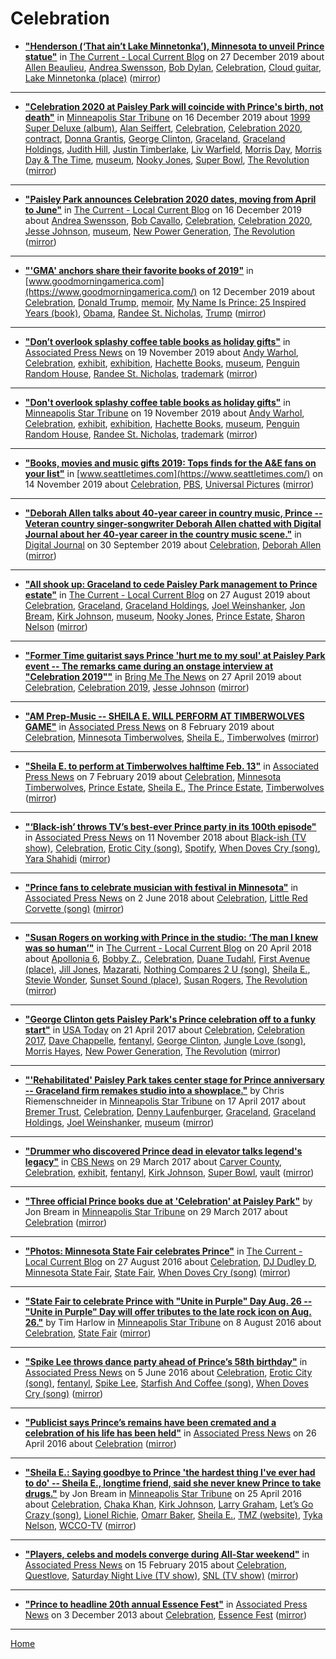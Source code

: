 # Celebration

 - [**"Henderson (‘That ain’t Lake Minnetonka’), Minnesota to unveil Prince statue"**](https://blog.thecurrent.org/2019/12/henderson-that-aint-lake-minnetonka-minnesota-to-unveil-prince-statue/) in [The Current - Local Current Blog](https://blog.thecurrent.org/) on 27 December 2019 about [Allen Beaulieu](../../topics/allen-beaulieu/index.md), [Andrea Swensson](../../topics/andrea-swensson/index.md), [Bob Dylan](../../topics/bob-dylan/index.md), [Celebration](../../topics/celebration/index.md), [Cloud guitar](../../topics/cloud-guitar/index.md), [Lake Minnetonka (place)](../../topics/place/lake-minnetonka/index.md) ([mirror](https://web.archive.org/web/*/https://blog.thecurrent.org/2019/12/henderson-that-aint-lake-minnetonka-minnesota-to-unveil-prince-statue/))

----

 - [**"Celebration 2020 at Paisley Park will coincide with Prince's birth, not death"**](http://www.startribune.com/celebration-2020-at-paisley-park-will-coincide-with-prince-s-birth-not-death/566249302/) in [Minneapolis Star Tribune](http://www.startribune.com/) on 16 December 2019 about [1999 Super Deluxe (album)](../../topics/album/1999-super-deluxe/index.md), [Alan Seiffert](../../topics/alan-seiffert/index.md), [Celebration](../../topics/celebration/index.md), [Celebration 2020](../../topics/celebration-2020/index.md), [contract](../../topics/contract/index.md), [Donna Grantis](../../topics/donna-grantis/index.md), [George Clinton](../../topics/george-clinton/index.md), [Graceland](../../topics/graceland/index.md), [Graceland Holdings](../../topics/graceland-holdings/index.md), [Judith Hill](../../topics/judith-hill/index.md), [Justin Timberlake](../../topics/justin-timberlake/index.md), [Liv Warfield](../../topics/liv-warfield/index.md), [Morris Day](../../topics/morris-day/index.md), [Morris Day & The Time](../../topics/morris-day-the-time/index.md), [museum](../../topics/museum/index.md), [Nooky Jones](../../topics/nooky-jones/index.md), [Super Bowl](../../topics/super-bowl/index.md), [The Revolution](../../topics/the-revolution/index.md) ([mirror](https://web.archive.org/web/*/http://www.startribune.com/celebration-2020-at-paisley-park-will-coincide-with-prince-s-birth-not-death/566249302/))

----

 - [**"Paisley Park announces Celebration 2020 dates, moving from April to June"**](https://blog.thecurrent.org/2019/12/paisley-park-announces-celebration-2020-dates-moving-from-april-to-june/) in [The Current - Local Current Blog](https://blog.thecurrent.org/) on 16 December 2019 about [Andrea Swensson](../../topics/andrea-swensson/index.md), [Bob Cavallo](../../topics/bob-cavallo/index.md), [Celebration](../../topics/celebration/index.md), [Celebration 2020](../../topics/celebration-2020/index.md), [Jesse Johnson](../../topics/jesse-johnson/index.md), [museum](../../topics/museum/index.md), [New Power Generation](../../topics/new-power-generation/index.md), [The Revolution](../../topics/the-revolution/index.md) ([mirror](https://web.archive.org/web/*/https://blog.thecurrent.org/2019/12/paisley-park-announces-celebration-2020-dates-moving-from-april-to-june/))

----

 - [**"'GMA' anchors share their favorite books of 2019"**](https://www.goodmorningamerica.com/culture/story/gma-anchors-share-favorite-books-2019-67598695) in [www.goodmorningamerica.com](https://www.goodmorningamerica.com/) on 12 December 2019 about [Celebration](../../topics/celebration/index.md), [Donald Trump](../../topics/donald-trump/index.md), [memoir](../../topics/memoir/index.md), [My Name Is Prince: 25 Inspired Years (book)](../../topics/book/my-name-is-prince-25-inspired-years/index.md), [Obama](../../topics/obama/index.md), [Randee St. Nicholas](../../topics/randee-st-nicholas/index.md), [Trump](../../topics/trump/index.md) ([mirror](https://web.archive.org/web/*/https://www.goodmorningamerica.com/culture/story/gma-anchors-share-favorite-books-2019-67598695))

----

 - [**"Don’t overlook splashy coffee table books as holiday gifts"**](https://apnews.com/e8495b29d38d4596b879f066a3eec8fb) in [Associated Press News](https://apnews.com/) on 19 November 2019 about [Andy Warhol](../../topics/andy-warhol/index.md), [Celebration](../../topics/celebration/index.md), [exhibit](../../topics/exhibit/index.md), [exhibition](../../topics/exhibition/index.md), [Hachette Books](../../topics/hachette-books/index.md), [museum](../../topics/museum/index.md), [Penguin Random House](../../topics/penguin-random-house/index.md), [Randee St. Nicholas](../../topics/randee-st-nicholas/index.md), [trademark](../../topics/trademark/index.md) ([mirror](https://web.archive.org/web/*/https://apnews.com/e8495b29d38d4596b879f066a3eec8fb))

----

 - [**"Don't overlook splashy coffee table books as holiday gifts"**](http://www.startribune.com/don-t-overlook-splashy-coffee-table-books-as-holiday-gifts/565099382/) in [Minneapolis Star Tribune](http://www.startribune.com/) on 19 November 2019 about [Andy Warhol](../../topics/andy-warhol/index.md), [Celebration](../../topics/celebration/index.md), [exhibit](../../topics/exhibit/index.md), [exhibition](../../topics/exhibition/index.md), [Hachette Books](../../topics/hachette-books/index.md), [museum](../../topics/museum/index.md), [Penguin Random House](../../topics/penguin-random-house/index.md), [Randee St. Nicholas](../../topics/randee-st-nicholas/index.md), [trademark](../../topics/trademark/index.md) ([mirror](https://web.archive.org/web/*/http://www.startribune.com/don-t-overlook-splashy-coffee-table-books-as-holiday-gifts/565099382/))

----

 - [**"Books, movies and music gifts 2019: Tops finds for the A&E fans on your list"**](https://www.seattletimes.com/explore/shop-northwest/books-movies-and-music-gifts-2019-tops-finds-for-the-ae-fans-on-your-list/) in [www.seattletimes.com](https://www.seattletimes.com/) on 14 November 2019 about [Celebration](../../topics/celebration/index.md), [PBS](../../topics/pbs/index.md), [Universal Pictures](../../topics/universal-pictures/index.md) ([mirror](https://web.archive.org/web/*/https://www.seattletimes.com/explore/shop-northwest/books-movies-and-music-gifts-2019-tops-finds-for-the-ae-fans-on-your-list/))

----

 - [**"Deborah Allen talks about 40-year career in country music, Prince -- Veteran country singer-songwriter Deborah Allen chatted with Digital Journal about her 40-year career in the country music scene."**](http://www.digitaljournal.com/entertainment/music/deborah-allen-talks-about-40-year-career-in-country-music-prince/article/558910) in [Digital Journal](http://www.digitaljournal.com/) on 30 September 2019 about [Celebration](../../topics/celebration/index.md), [Deborah Allen](../../topics/deborah-allen/index.md) ([mirror](https://web.archive.org/web/*/http://www.digitaljournal.com/entertainment/music/deborah-allen-talks-about-40-year-career-in-country-music-prince/article/558910))

----

 - [**"All shook up: Graceland to cede Paisley Park management to Prince estate"**](https://blog.thecurrent.org/2019/08/all-shook-up-graceland-to-cede-paisley-park-management-to-prince-estate/) in [The Current - Local Current Blog](https://blog.thecurrent.org/) on 27 August 2019 about [Celebration](../../topics/celebration/index.md), [Graceland](../../topics/graceland/index.md), [Graceland Holdings](../../topics/graceland-holdings/index.md), [Joel Weinshanker](../../topics/joel-weinshanker/index.md), [Jon Bream](../../topics/jon-bream/index.md), [Kirk Johnson](../../topics/kirk-johnson/index.md), [museum](../../topics/museum/index.md), [Nooky Jones](../../topics/nooky-jones/index.md), [Prince Estate](../../topics/prince-estate/index.md), [Sharon Nelson](../../topics/sharon-nelson/index.md) ([mirror](https://web.archive.org/web/*/https://blog.thecurrent.org/2019/08/all-shook-up-graceland-to-cede-paisley-park-management-to-prince-estate/))

----

 - [**"Former Time guitarist says Prince 'hurt me to my soul' at Paisley Park event -- The remarks came during an onstage interview at "Celebration 2019""**](https://bringmethenews.com/minnesota-lifestyle/former-time-guitarist-says-prince-hurt-me-to-my-soul-at-paisley-park-event) in [Bring Me The News](https://bringmethenews.com/) on 27 April 2019 about [Celebration](../../topics/celebration/index.md), [Celebration 2019](../../topics/celebration-2019/index.md), [Jesse Johnson](../../topics/jesse-johnson/index.md) ([mirror](https://web.archive.org/web/*/https://bringmethenews.com/minnesota-lifestyle/former-time-guitarist-says-prince-hurt-me-to-my-soul-at-paisley-park-event))

----

 - [**"AM Prep-Music -- SHEILA E. WILL PERFORM AT TIMBERWOLVES GAME"**](https://apnews.com/8101441d66a44dd9a5831ab40423f32c) in [Associated Press News](https://apnews.com/) on 8 February 2019 about [Celebration](../../topics/celebration/index.md), [Minnesota Timberwolves](../../topics/minnesota-timberwolves/index.md), [Sheila E.](../../topics/sheila-e/index.md), [Timberwolves](../../topics/timberwolves/index.md) ([mirror](https://web.archive.org/web/*/https://apnews.com/8101441d66a44dd9a5831ab40423f32c))

----

 - [**"Sheila E. to perform at Timberwolves halftime Feb. 13"**](https://apnews.com/e312ae64d71e4f17b589704e4e2314ac) in [Associated Press News](https://apnews.com/) on 7 February 2019 about [Celebration](../../topics/celebration/index.md), [Minnesota Timberwolves](../../topics/minnesota-timberwolves/index.md), [Prince Estate](../../topics/prince-estate/index.md), [Sheila E.](../../topics/sheila-e/index.md), [The Prince Estate](../../topics/the-prince-estate/index.md), [Timberwolves](../../topics/timberwolves/index.md) ([mirror](https://web.archive.org/web/*/https://apnews.com/e312ae64d71e4f17b589704e4e2314ac))

----

 - [**"‘Black-ish’ throws TV’s best-ever Prince party in its 100th episode"**](https://apnews.com/bd6c6bba1c8f4d5d83707d6d24c8fdf2) in [Associated Press News](https://apnews.com/) on 11 November 2018 about [Black-ish (TV show)](../../topics/tv-show/black-ish/index.md), [Celebration](../../topics/celebration/index.md), [Erotic City (song)](../../topics/song/erotic-city/index.md), [Spotify](../../topics/spotify/index.md), [When Doves Cry (song)](../../topics/song/when-doves-cry/index.md), [Yara Shahidi](../../topics/yara-shahidi/index.md) ([mirror](https://web.archive.org/web/*/https://apnews.com/bd6c6bba1c8f4d5d83707d6d24c8fdf2))

----

 - [**"Prince fans to celebrate musician with festival in Minnesota"**](https://apnews.com/7d216df29d83433a90f27e58788546ea) in [Associated Press News](https://apnews.com/) on 2 June 2018 about [Celebration](../../topics/celebration/index.md), [Little Red Corvette (song)](../../topics/song/little-red-corvette/index.md) ([mirror](https://web.archive.org/web/*/https://apnews.com/7d216df29d83433a90f27e58788546ea))

----

 - [**"Susan Rogers on working with Prince in the studio: ‘The man I knew was so human’"**](https://blog.thecurrent.org/2018/04/susan-rogers-on-working-with-prince-in-the-studio-the-man-i-knew-was-so-human/) in [The Current - Local Current Blog](https://blog.thecurrent.org/) on 20 April 2018 about [Apollonia 6](../../topics/apollonia-6/index.md), [Bobby Z.](../../topics/bobby-z/index.md), [Celebration](../../topics/celebration/index.md), [Duane Tudahl](../../topics/duane-tudahl/index.md), [First Avenue (place)](../../topics/place/first-avenue/index.md), [Jill Jones](../../topics/jill-jones/index.md), [Mazarati](../../topics/mazarati/index.md), [Nothing Compares 2 U (song)](../../topics/song/nothing-compares-2-u/index.md), [Sheila E.](../../topics/sheila-e/index.md), [Stevie Wonder](../../topics/stevie-wonder/index.md), [Sunset Sound (place)](../../topics/place/sunset-sound/index.md), [Susan Rogers](../../topics/susan-rogers/index.md), [The Revolution](../../topics/the-revolution/index.md) ([mirror](https://web.archive.org/web/*/https://blog.thecurrent.org/2018/04/susan-rogers-on-working-with-prince-in-the-studio-the-man-i-knew-was-so-human/))

----

 - [**"George Clinton gets Paisley Park's Prince celebration off to a funky start"**](https://usatoday.com/story/life/music/2017/04/21/george-clinton-gets-paisley-parks-prince-celebration-off-funky-start/100736612/) in [USA Today](https://usatoday.com/) on 21 April 2017 about [Celebration](../../topics/celebration/index.md), [Celebration 2017](../../topics/celebration-2017/index.md), [Dave Chappelle](../../topics/dave-chappelle/index.md), [fentanyl](../../topics/fentanyl/index.md), [George Clinton](../../topics/george-clinton/index.md), [Jungle Love (song)](../../topics/song/jungle-love/index.md), [Morris Hayes](../../topics/morris-hayes/index.md), [New Power Generation](../../topics/new-power-generation/index.md), [The Revolution](../../topics/the-revolution/index.md) ([mirror](https://web.archive.org/web/*/https://usatoday.com/story/life/music/2017/04/21/george-clinton-gets-paisley-parks-prince-celebration-off-funky-start/100736612/))

----

 - [**"'Rehabilitated' Paisley Park takes center stage for Prince anniversary -- Graceland firm remakes studio into a showplace."**](http://www.startribune.com/rehabilitated-paisley-park-takes-center-stage-for-prince-anniversary/419571163/) by Chris Riemenschneider in [Minneapolis Star Tribune](http://www.startribune.com/) on 17 April 2017 about [Bremer Trust](../../topics/bremer-trust/index.md), [Celebration](../../topics/celebration/index.md), [Denny Laufenburger](../../topics/denny-laufenburger/index.md), [Graceland](../../topics/graceland/index.md), [Graceland Holdings](../../topics/graceland-holdings/index.md), [Joel Weinshanker](../../topics/joel-weinshanker/index.md), [museum](../../topics/museum/index.md) ([mirror](https://web.archive.org/web/*/http://www.startribune.com/rehabilitated-paisley-park-takes-center-stage-for-prince-anniversary/419571163/))

----

 - [**"Drummer who discovered Prince dead in elevator talks legend's legacy"**](https://www.cbsnews.com/news/prince-confidant-drummer-kirk-johnson-paisley-park-tour-legacy/) in [CBS News](https://www.cbsnews.com/) on 29 March 2017 about [Carver County](../../topics/carver-county/index.md), [Celebration](../../topics/celebration/index.md), [exhibit](../../topics/exhibit/index.md), [fentanyl](../../topics/fentanyl/index.md), [Kirk Johnson](../../topics/kirk-johnson/index.md), [Super Bowl](../../topics/super-bowl/index.md), [vault](../../topics/vault/index.md) ([mirror](https://web.archive.org/web/*/https://www.cbsnews.com/news/prince-confidant-drummer-kirk-johnson-paisley-park-tour-legacy/))

----

 - [**"Three official Prince books due at 'Celebration' at Paisley Park"**](http://www.startribune.com/three-official-prince-books-due-at-celebration-at-paisley-park/417539473/) by Jon Bream in [Minneapolis Star Tribune](http://www.startribune.com/) on 29 March 2017 about [Celebration](../../topics/celebration/index.md) ([mirror](https://web.archive.org/web/*/http://www.startribune.com/three-official-prince-books-due-at-celebration-at-paisley-park/417539473/))

----

 - [**"Photos: Minnesota State Fair celebrates Prince"**](https://blog.thecurrent.org/2016/08/photos-minnesota-state-fair-celebrates-prince/) in [The Current - Local Current Blog](https://blog.thecurrent.org/) on 27 August 2016 about [Celebration](../../topics/celebration/index.md), [DJ Dudley D](../../topics/dj-dudley-d/index.md), [Minnesota State Fair](../../topics/minnesota-state-fair/index.md), [State Fair](../../topics/state-fair/index.md), [When Doves Cry (song)](../../topics/song/when-doves-cry/index.md) ([mirror](https://web.archive.org/web/*/https://blog.thecurrent.org/2016/08/photos-minnesota-state-fair-celebrates-prince/))

----

 - [**"State Fair to celebrate Prince with "Unite in Purple" Day Aug. 26 -- "Unite in Purple" Day will offer tributes to the late rock icon on Aug. 26."**](http://www.startribune.com/state-fair-to-celebrate-prince-with-unite-in-purple-day/389514481/) by Tim Harlow in [Minneapolis Star Tribune](http://www.startribune.com/) on 8 August 2016 about [Celebration](../../topics/celebration/index.md), [State Fair](../../topics/state-fair/index.md) ([mirror](https://web.archive.org/web/*/http://www.startribune.com/state-fair-to-celebrate-prince-with-unite-in-purple-day/389514481/))

----

 - [**"Spike Lee throws dance party ahead of Prince’s 58th birthday"**](https://apnews.com/780ae6981b534a27be2f65bf10470f6e) in [Associated Press News](https://apnews.com/) on 5 June 2016 about [Celebration](../../topics/celebration/index.md), [Erotic City (song)](../../topics/song/erotic-city/index.md), [fentanyl](../../topics/fentanyl/index.md), [Spike Lee](../../topics/spike-lee/index.md), [Starfish And Coffee (song)](../../topics/song/starfish-and-coffee/index.md), [When Doves Cry (song)](../../topics/song/when-doves-cry/index.md) ([mirror](https://web.archive.org/web/*/https://apnews.com/780ae6981b534a27be2f65bf10470f6e))

----

 - [**"Publicist says Prince’s remains have been cremated and a celebration of his life has been held"**](https://apnews.com/b6ccd2cd840845f490510518fd26f4b5) in [Associated Press News](https://apnews.com/) on 26 April 2016 about [Celebration](../../topics/celebration/index.md) ([mirror](https://web.archive.org/web/*/https://apnews.com/b6ccd2cd840845f490510518fd26f4b5))

----

 - [**"Sheila E.: Saying goodbye to Prince 'the hardest thing I've ever had to do' -- Sheila E., longtime friend, said she never knew Prince to take drugs."**](http://www.startribune.com/sheila-e-saying-goodbye-to-prince-the-hardest-thing-i-ve-ever-had-to-do/376906621/) by Jon Bream in [Minneapolis Star Tribune](http://www.startribune.com/) on 25 April 2016 about [Celebration](../../topics/celebration/index.md), [Chaka Khan](../../topics/chaka-khan/index.md), [Kirk Johnson](../../topics/kirk-johnson/index.md), [Larry Graham](../../topics/larry-graham/index.md), [Let’s Go Crazy (song)](../../topics/song/let-s-go-crazy/index.md), [Lionel Richie](../../topics/lionel-richie/index.md), [Omarr Baker](../../topics/omarr-baker/index.md), [Sheila E.](../../topics/sheila-e/index.md), [TMZ (website)](../../topics/website/tmz/index.md), [Tyka Nelson](../../topics/tyka-nelson/index.md), [WCCO-TV](../../topics/wcco-tv/index.md) ([mirror](https://web.archive.org/web/*/http://www.startribune.com/sheila-e-saying-goodbye-to-prince-the-hardest-thing-i-ve-ever-had-to-do/376906621/))

----

 - [**"Players, celebs and models converge during All-Star weekend"**](https://apnews.com/ba65c68171c64269919a07e1d745ced6) in [Associated Press News](https://apnews.com/) on 15 February 2015 about [Celebration](../../topics/celebration/index.md), [Questlove](../../topics/questlove/index.md), [Saturday Night Live (TV show)](../../topics/tv-show/saturday-night-live/index.md), [SNL (TV show)](../../topics/tv-show/snl/index.md) ([mirror](https://web.archive.org/web/*/https://apnews.com/ba65c68171c64269919a07e1d745ced6))

----

 - [**"Prince to headline 20th annual Essence Fest"**](https://apnews.com/4d2ee6a810f04caf9f6ad52f34507f4b) in [Associated Press News](https://apnews.com/) on 3 December 2013 about [Celebration](../../topics/celebration/index.md), [Essence Fest](../../topics/essence-fest/index.md) ([mirror](https://web.archive.org/web/*/https://apnews.com/4d2ee6a810f04caf9f6ad52f34507f4b))

----

[Home](../)

